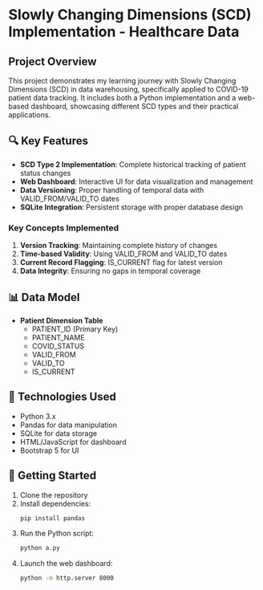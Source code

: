 # Slowly Changing Dimensions (SCD) Implementation - Healthcare Data

## Project Overview
This project demonstrates my learning journey with Slowly Changing Dimensions (SCD) in data warehousing, specifically applied to COVID-19 patient data tracking. It includes both a Python implementation and a web-based dashboard, showcasing different SCD types and their practical applications.

## 🔍 Key Features
- **SCD Type 2 Implementation**: Complete historical tracking of patient status changes
- **Web Dashboard**: Interactive UI for data visualization and management
- **Data Versioning**: Proper handling of temporal data with VALID_FROM/VALID_TO dates
- **SQLite Integration**: Persistent storage with proper database design

### Key Concepts Implemented
1. **Version Tracking**: Maintaining complete history of changes
2. **Time-based Validity**: Using VALID_FROM and VALID_TO dates
3. **Current Record Flagging**: IS_CURRENT flag for latest version
4. **Data Integrity**: Ensuring no gaps in temporal coverage

## 📊 Data Model
- **Patient Dimension Table**
  - PATIENT_ID (Primary Key)
  - PATIENT_NAME
  - COVID_STATUS
  - VALID_FROM
  - VALID_TO
  - IS_CURRENT

## 🔧 Technologies Used
- Python 3.x
- Pandas for data manipulation
- SQLite for data storage
- HTML/JavaScript for dashboard
- Bootstrap 5 for UI

## 🚀 Getting Started
1. Clone the repository
2. Install dependencies:
   ```bash
   pip install pandas
   ```
3. Run the Python script:
   ```bash
   python a.py
   ```
4. Launch the web dashboard:
   ```bash
   python -m http.server 8000
   ```

